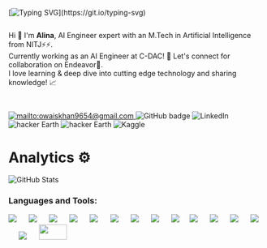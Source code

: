 [![Typing SVG](https://readme-typing-svg.demolab.com?font=Fira+Code&duration=3000&pause=1000&color=C792E9&random=true&width=900&lines=%F0%9F%91%A8%E2%80%8D%F0%9F%92%BB+Hi+there!+%F0%9F%91%8B+I'm+Alina+;AI+Engineer+|M.Tech+|Artificial+Intelligence+from+NIT+Jalandhar.;Currently+working+as+an+AI+Engineer+at+C-DAC!+;%F0%9F%9A%80+Let's+connect+for+Collabaration+on+Endeavor.)](https://git.io/typing-svg)
<div style="display: flex; flex-direction: column;">
  <div style="flex: 1; margin-right: 10px;">
    <ul style="list-style-type: none; padding: 0;">
      <li>Hi 👋 I'm <b>Alina</b>, AI Engineer expert with an M.Tech in Artificial Intelligence from NITJ⚡⚡.</li>
      <li> Currently working as an AI Engineer at C-DAC! 🚀 Let's connect for collaboration on Endeavor🤝.</li>
      <li>I love learning & deep dive into cutting edge technology and sharing knowledge! 📈</li>
    </ul>
  </div>
</div>


<h2 align="left">
</h2> 

  <a href="mailto:nazalina930@gmail.com">
    <img src="https://img.shields.io/badge/Gmail-D14836?style=for-the-badge&logo=gmail&logoColor=white" alt="mailto:owaiskhan9654@gmail.com"/>
  </a>
  
  <a href="https://github.com/AlinaNaz05" style="color: inherit; text-decoration: none;">
    <img src="https://img.shields.io/badge/-Github-000?style=for-the-badge&logo=Github&logoColor=white&link=https://github.com/AlinaNaz05" alt="GitHub badge" />
  </a>
  
  <a href="https://www.linkedin.com/in/AlinaNaz05/" style="color: inherit; text-decoration: none;">
    <img src="https://img.shields.io/badge/-LinkedIn-blue?style=for-the-badge&logo=Linkedin&logoColor=white&link=https://www.linkedin.com/in/AlinaNaz05/" alt="LinkedIn" />
  </a>

  <a href="https://www.LeetCode.com/@AlinaNaz05" style="color: inherit; text-decoration: none;">
<img src="https://img.shields.io/badge/LeetCode-%232C3454.svg?&style=for-the-badge&logo=LeetCode&logoColor=Blue/" alt="hacker Earth" /> 
  </a>
  
  <a href="https://www.hackerearth.com/@AlinaNaz05" style="color: inherit; text-decoration: none;">
<img src="https://img.shields.io/badge/HackerEarth-%232C3454.svg?&style=for-the-badge&logo=HackerEarth&logoColor=Blue/" alt="hacker Earth" /> 
  </a>
  
  <a href="https://www.kaggle.com/AlinaNaz05" style="color: inherit; text-decoration: none;">
 <img src="https://img.shields.io/badge/Kaggle-20BEFF?style=for-the-badge&logo=Kaggle&logoColor=white" alt="Kaggle" /> 
  </a>
    
</p>


# Analytics ⚙️


![GitHub Stats](https://github-readme-stats.vercel.app/api?username=AlinaNaz05&show_icons=true&count_private=true&hide=prs,issues,stars)


 </p> <h3 align="left">
 
 Languages and Tools:

 
[![](https://img.shields.io/badge/Python-3776AB?style=for-the-badge&logo=python&logoColor=white)](https://www.linkedin.com/in/alinanaz05/) &emsp;
[![](https://img.shields.io/badge/Machine%20Learning-EE4C2C?style=for-the-badge&logo=MachineLearning&logoColor=white)](https://www.linkedin.com/in/alinanaz05/) &emsp;
[![](https://img.shields.io/badge/Deep%20Learning-EE4C2C?style=for-the-badge&logo=DeepLearning&logoColor=white)](https://www.linkedin.com/in/alinanaz05/) &emsp;
[![](https://img.shields.io/badge/NLP-3776AB?style=for-the-badge&logo=NLP&logoColor=white)](https://www.linkedin.com/in/alinanaz05/) &emsp;
[![](https://img.shields.io/badge/Large%20Language%20Model-3776AB?style=for-the-badge&logo=LargeLanguageModel&logoColor=white)](https://www.linkedin.com/in/alinanaz05/) &emsp;
[![](https://img.shields.io/badge/Generative%20AI-76B900?style=for-the-badge&logo=GenerativeAI&logoColor=white)](https://www.linkedin.com/in/alinanaz05/) &emsp;
[![](https://img.shields.io/badge/Statical%20Modeling-FFBE00?style=for-the-badge&logo=StaticalModeling&logoColor=white)](https://www.linkedin.com/in/alinanaz05/) &emsp;
[![](https://img.shields.io/badge/Linux-FCC624?style=for-the-badge&logo=linux&logoColor=black)](https://www.linkedin.com/in/alinanaz05/) &emsp;
[![](https://img.shields.io/badge/Git-f02913?style=for-the-badge&logo=git&logoColor=white)](https://www.linkedin.com/in/alinanaz05/)&emsp;
[![](https://img.shields.io/badge/Docker-f02913?style=for-the-badge&logo=Docker&logoColor=white)](https://www.linkedin.com/in/AlinaNaz05/) &emsp;
[![](https://img.shields.io/badge/On--Prem-792DE4?style=for-the-badge&logo=On-Prem&logoColor=white)](https://www.linkedin.com/in/AlinaNaz05/) &emsp;
[![](https://img.shields.io/badge/Azure-f02913?style=for-the-badge&logo=Azure&logoColor=white)](https://www.linkedin.com/in/alinanaz05/) &emsp;
[![](https://img.shields.io/badge/MLOps-f02913?style=for-the-badge&logo=MLOps&logoColor=white)](https://www.linkedin.com/in/alinanaz05/) &emsp;
[![](https://img.shields.io/badge/Monitoring%20Tools%20and%20Alerts-EE4C2C?style=for-the-badge&logo=MonitoringTools&logoColor=white)](https://www.linkedin.com/in/alinanaz05/) &emsp;
<a href=https://www.linkedin.com/in/alinanaz05//><img src="https://raw.githubusercontent.com/huggingface/awesome-huggingface/main/logo.svg" height=30 width=55></img></a>
